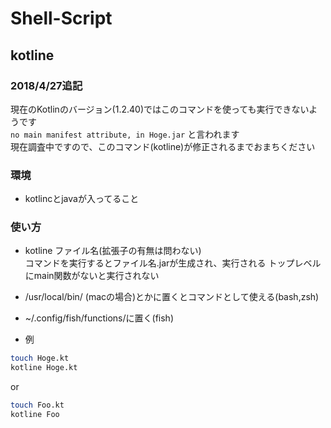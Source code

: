 # Shell-Script

## kotline

### 2018/4/27追記
現在のKotlinのバージョン(1.2.40)ではこのコマンドを使っても実行できないようです  
`no main manifest attribute, in Hoge.jar`
と言われます  
現在調査中ですので、このコマンド(kotline)が修正されるまでおまちください

### 環境
- kotlincとjavaが入ってること

### 使い方  
- kotline ファイル名(拡張子の有無は問わない)  
  コマンドを実行するとファイル名.jarが生成され、実行される
  トップレベルにmain関数がないと実行されない

- /usr/local/bin/ (macの場合)とかに置くとコマンドとして使える(bash,zsh)  
- ~/.config/fish/functions/に置く(fish)  

- 例  

```bash
touch Hoge.kt
kotline Hoge.kt
```

or  

```bash
touch Foo.kt
kotline Foo
```
